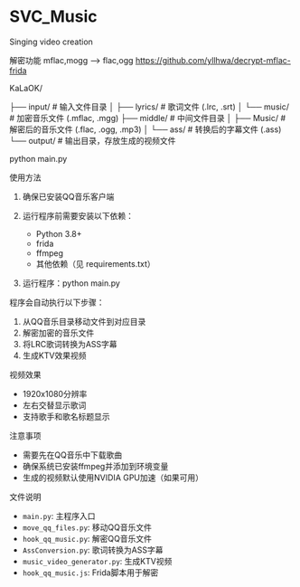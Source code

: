 # SVC_Music
Singing video creation

解密功能
mflac,mogg --> flac,ogg
https://github.com/yllhwa/decrypt-mflac-frida

KaLaOK/

├── input/ # 输入文件目录
│ ├── lyrics/ # 歌词文件 (.lrc, .srt)
│ └── music/ # 加密音乐文件 (.mflac, .mgg)
├── middle/ # 中间文件目录
│ ├── Music/ # 解密后的音乐文件 (.flac, .ogg, .mp3)
│ └── ass/ # 转换后的字幕文件 (.ass)
└── output/ # 输出目录，存放生成的视频文件

python main.py


  使用方法
1. 确保已安装QQ音乐客户端
2. 运行程序前需要安装以下依赖：
   - Python 3.8+
   - frida
   - ffmpeg
   - 其他依赖（见 requirements.txt）

3. 运行程序：python main.py


程序会自动执行以下步骤：
1. 从QQ音乐目录移动文件到对应目录
2. 解密加密的音乐文件
3. 将LRC歌词转换为ASS字幕
4. 生成KTV效果视频

 视频效果
- 1920x1080分辨率
- 左右交替显示歌词
- 支持歌手和歌名标题显示

 注意事项
- 需要先在QQ音乐中下载歌曲
- 确保系统已安装ffmpeg并添加到环境变量
- 生成的视频默认使用NVIDIA GPU加速（如果可用）

文件说明
- `main.py`: 主程序入口
- `move_qq_files.py`: 移动QQ音乐文件
- `hook_qq_music.py`: 解密QQ音乐文件
- `AssConversion.py`: 歌词转换为ASS字幕
- `music_video_generator.py`: 生成KTV视频
- `hook_qq_music.js`: Frida脚本用于解密
